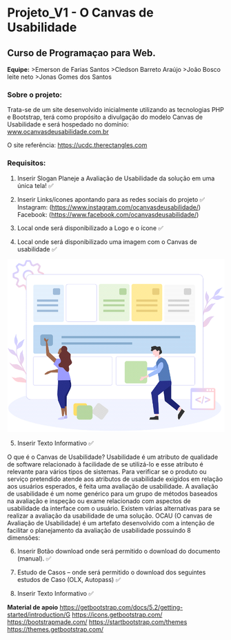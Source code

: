 # Projeto_V1 - O Canvas de Usabilidade

## Curso de Programaçao para Web.

**Equipe:** 
        >Emerson de Farias Santos
        >Cledson Barreto Araújo
        >João Bosco leite neto
        >Jonas Gomes dos Santos

### **Sobre o projeto:**

Trata-se de um site desenvolvido inicialmente utilizando as tecnologias PHP e Bootstrap, terá como propósito a divulgação do modelo Canvas de Usabilidade e será hospedado no domínio: www.ocanvasdeusabilidade.com.br

O site referência: https://ucdc.therectangles.com

### **Requisitos:**

1. Inserir Slogan Planeje a Avaliação de Usabilidade da solução em uma única tela! ✅

2. Inserir Links/ícones apontando para as redes sociais do projeto ✅
Instagram: (https://www.instagram.com/ocanvasdeusabilidade/)
Facebook: (https://www.facebook.com/ocanvasdeusabilidade/)

3. Local onde será disponibilizado a Logo e o ícone ✅

4. Local onde será disponibilizado uma imagem com o Canvas de usabilidade  ✅

![Imagem cavas de Usabilidade!](/assets/img/canvas.PNG)

5. Inserir Texto Informativo ✅

O que é o Canvas de Usabilidade?
Usabilidade é um atributo de qualidade de software relacionado à facilidade de se utilizá-lo e esse atributo é relevante para vários tipos de sistemas. Para verificar se o produto ou serviço pretendido atende aos atributos de usabilidade exigidos em relação aos usuários esperados, é feita uma avaliação de usabilidade. A avaliação de usabilidade é um nome genérico para um grupo de métodos baseados na avaliação e inspeção ou exame relacionado com aspectos de usabilidade da interface com o usuário. Existem várias alternativas para se realizar a avaliação da usabilidade de uma solução. OCAU (O canvas de Avaliação de Usabilidade) é um artefato desenvolvido com a intenção de facilitar o planejamento da avaliação de usabilidade possuindo 8 dimensões:

6. Inserir Botão download onde será permitido o download do documento (manual). ✅

7. Estudo de Casos – onde será permitido o download dos seguintes estudos de Caso (OLX, Autopass)  ✅

8. Inserir Texto Informativo ✅

**Material de apoio**
https://getbootstrap.com/docs/5.2/getting-started/introduction/G
https://icons.getbootstrap.com/
https://bootstrapmade.com/
https://startbootstrap.com/themes
https://themes.getbootstrap.com/
